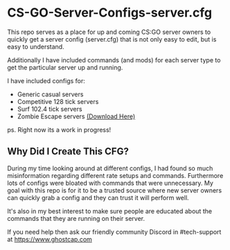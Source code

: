 # CS-GO-Server-Configs-server.cfg
This repo serves as a place for up and coming CS:GO server owners to quickly get a server config (server.cfg) that is not only easy to edit, but is easy to understand.

Additionally I have included commands (and mods) for each server type to get the particular server up and running. 

I have included configs for:
* Generic casual servers
* Competitive 128 tick servers
* Surf 102.4 tick servers
* Zombie Escape servers [(Download Here)](https://github.com/pedrotski/CS-GO-Zombie-Escape-Public)

ps. Right now its a work in progress!

## Why Did I Create This CFG?
During my time looking around at different configs, I had found so much misinformation regarding different rate setups and commands. Furthermore lots of configs were bloated with commands that were unnecessary. My goal with this repo is for it to be a trusted source where new server owners can quickly grab a config and they can trust it will perform well.

It's also in my best interest to make sure people are educated about the commands that they are running on their server.

If you need help then ask our friendly community Discord in #tech-support at https://www.ghostcap.com
